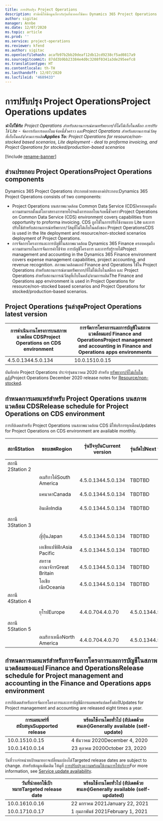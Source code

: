 ```yaml
---
title: การปรับปรุง Project Operations
description: หัวข้อนี้ให้ข้อมูลเกี่ยวกับรุ่นที่นำออกใช้ของ Dynamics 365 Project Operations
author: sigitac
manager: Annbe
ms.date: 12/07/2020
ms.topic: article
ms.prod: ''
ms.service: project-operations
ms.reviewer: kfend
ms.author: sigitac
ms.openlocfilehash: acafb97b2bb20deaf12db12cd9238cf5ad0817a9
ms.sourcegitcommit: 87dd3b9bb23384e4d0c3208f0341a3de295eefc8
ms.translationtype: HT
ms.contentlocale: th-TH
ms.lasthandoff: 12/07/2020
ms.locfileid: "4689433"
---
```

# <a name="project-operations-updates"></a><span data-ttu-id="a71ca-103">การปรับปรุง Project Operations</span><span class="sxs-lookup"><span data-stu-id="a71ca-103">Project Operations updates</span></span>

<span data-ttu-id="a71ca-104">_**นำไปใช้กับ:** Project Operations สำหรับสถานการณ์ตามทรัพยากร/ที่ไม่ได้เก็บในสต็อก การปรับใช้ Lite - จัดการกับการออกใบแจ้งหนี้ชั่วคราว และProject Operations สำหรับสถานการณ์วัสดุที่เก็บในคลัง/ตามการผลิต_</span><span class="sxs-lookup"><span data-stu-id="a71ca-104">_**Applies To:** Project Operations for resource/non-stocked based scenarios, Lite deployment - deal to proforma invoicing, and Project Operations for stocked/production-based scenarios_</span></span>

[!include [rename-banner](~/includes/cc-data-platform-banner.md)]

## <a name="project-operations-components"></a><span data-ttu-id="a71ca-105">ส่วนประกอบ Project Operations</span><span class="sxs-lookup"><span data-stu-id="a71ca-105">Project Operations components</span></span>

<span data-ttu-id="a71ca-106">Dynamics 365 Project Operations ประกอบด้วยสององค์ประกอบ:</span><span class="sxs-lookup"><span data-stu-id="a71ca-106">Dynamics 365 Project Operations consists of two components:</span></span>

- <span data-ttu-id="a71ca-107">Project Operations บนสภาพแวดล้อม Common Data Service (CDS)ครอบคลุมถึงความสามารถตั้งแต่โอกาสทางการขายไปจนถึงการออกใบแจ้งหนี้ชั่วคราว</span><span class="sxs-lookup"><span data-stu-id="a71ca-107">Project Operations on Common Data Service (CDS) environment covers capabilities from opportunity to proforma invoicing.</span></span> <span data-ttu-id="a71ca-108">CDS ถูกใช้ในการปรับใช้งานแบบ Lite และการปรับใช้สำหรับสถานการณ์ทรัพยากร/วัสดุที่ไม่ได้เก็บในคลังของ Project Operations</span><span class="sxs-lookup"><span data-stu-id="a71ca-108">CDS is used in the lite deployment and resource/non-stocked scenarios deployment of Project Operations.</span></span>
- <span data-ttu-id="a71ca-109">การจัดการโครงการและการบัญชีในสภาพแวดล้อม Dynamics 365 Finance ครอบคลุมถึงความสามารถในการจัดการค่าใช้จ่าย การบัญชีโครงการ และการรับรู้รายได้</span><span class="sxs-lookup"><span data-stu-id="a71ca-109">Project management and accounting in the Dynamics 365 Finance environment covers expense management capabilities, project accounting, and revenue recognition.</span></span> <span data-ttu-id="a71ca-110">สภาพแวดล้อมแอป Finance and Operations ใช้ใน Project Operations สำหรับสถานการณ์ตามทรัพยากร/ที่ไม่ได้เก็บในสต็อก และ Project Operations สำหรับสถานการณ์วัสดุที่เก็บในคลัง/ตามการผลิต</span><span class="sxs-lookup"><span data-stu-id="a71ca-110">The Finance and Operations app environment is used in Project Operations for resource/non-stocked based scenarios and Project Operations for stocked/production-based scenarios.</span></span>

## <a name="project-operations-latest-version"></a><span data-ttu-id="a71ca-111">Project Operations รุ่นล่าสุด</span><span class="sxs-lookup"><span data-stu-id="a71ca-111">Project Operations latest version</span></span>

| <span data-ttu-id="a71ca-112">การดำเนินงานโครงการบนสภาพแวดล้อม CDS</span><span class="sxs-lookup"><span data-stu-id="a71ca-112">Project Operations on CDS environment</span></span> | <span data-ttu-id="a71ca-113">การจัดการโครงการและการบัญชีในสภาพแวดล้อมแอป Finance and Operations</span><span class="sxs-lookup"><span data-stu-id="a71ca-113">Project management and accounting in Finance and Operations apps environments</span></span> |
| --- | --- |
| <span data-ttu-id="a71ca-114">4.5.0.134</span><span class="sxs-lookup"><span data-stu-id="a71ca-114">4.5.0.134</span></span> | <span data-ttu-id="a71ca-115">10.0.15</span><span class="sxs-lookup"><span data-stu-id="a71ca-115">10.0.15</span></span> |

<span data-ttu-id="a71ca-116">บันทึกย่อ Project Operations ประจำรุ่นธนวาคม 2020 สำหรับ [ทรัพยากร/ที่ไม่เก็บในคลัง](whats-new-dec-2020-resource-based.md)</span><span class="sxs-lookup"><span data-stu-id="a71ca-116">Project Operations December 2020 release notes for [Resource/non-stocked](whats-new-dec-2020-resource-based.md).</span></span>

## <a name="release-schedule-for-project-operations-on-cds-environment"></a><span data-ttu-id="a71ca-117">กำหนดการเผยแพร่สำหรับ Project Operations บนสภาพแวดล้อม CDS</span><span class="sxs-lookup"><span data-stu-id="a71ca-117">Release schedule for Project Operations on CDS environment</span></span>

<span data-ttu-id="a71ca-118">การอัปเดตสำหรับ Project Operations บนสภาพแวดล้อม CDS มีให้บริการทุกเดือน</span><span class="sxs-lookup"><span data-stu-id="a71ca-118">Updates for Project Operations on CDS environment are available monthly.</span></span> 

| <span data-ttu-id="a71ca-119">สถานี</span><span class="sxs-lookup"><span data-stu-id="a71ca-119">Station</span></span>   | <span data-ttu-id="a71ca-120">ขอบเขต</span><span class="sxs-lookup"><span data-stu-id="a71ca-120">Region</span></span>        | <span data-ttu-id="a71ca-121">รุ่นปัจจุบัน</span><span class="sxs-lookup"><span data-stu-id="a71ca-121">Current version</span></span> | <span data-ttu-id="a71ca-122">รุ่นถัดไป</span><span class="sxs-lookup"><span data-stu-id="a71ca-122">Next version</span></span> | <span data-ttu-id="a71ca-123">พร้อมใช้งานโดยทั่วไป</span><span class="sxs-lookup"><span data-stu-id="a71ca-123">Generally available</span></span> |
|-----------|---------------|-----------------|--------------|---------------------|
| <span data-ttu-id="a71ca-124">สถานี 2</span><span class="sxs-lookup"><span data-stu-id="a71ca-124">Station 2</span></span> |   &nbsp;      |    &nbsp;       | &nbsp;       |      &nbsp;         |
|   &nbsp;  | <span data-ttu-id="a71ca-125">อเมริกาใต้</span><span class="sxs-lookup"><span data-stu-id="a71ca-125">South America</span></span> |  <span data-ttu-id="a71ca-126">4.5.0.134</span><span class="sxs-lookup"><span data-stu-id="a71ca-126">4.5.0.134</span></span>       | <span data-ttu-id="a71ca-127">TBD</span><span class="sxs-lookup"><span data-stu-id="a71ca-127">TBD</span></span>     | <span data-ttu-id="a71ca-128">08 ม.ค. 21</span><span class="sxs-lookup"><span data-stu-id="a71ca-128">08-Jan-21</span></span>           |
|    &nbsp; | <span data-ttu-id="a71ca-129">แคนาดา</span><span class="sxs-lookup"><span data-stu-id="a71ca-129">Canada</span></span>        |  <span data-ttu-id="a71ca-130">4.5.0.134</span><span class="sxs-lookup"><span data-stu-id="a71ca-130">4.5.0.134</span></span>       | <span data-ttu-id="a71ca-131">TBD</span><span class="sxs-lookup"><span data-stu-id="a71ca-131">TBD</span></span>     | <span data-ttu-id="a71ca-132">08 ม.ค. 21</span><span class="sxs-lookup"><span data-stu-id="a71ca-132">08-Jan-21</span></span>          |
|   &nbsp;  | <span data-ttu-id="a71ca-133">อินเดีย</span><span class="sxs-lookup"><span data-stu-id="a71ca-133">India</span></span>         |  <span data-ttu-id="a71ca-134">4.5.0.134</span><span class="sxs-lookup"><span data-stu-id="a71ca-134">4.5.0.134</span></span>       | <span data-ttu-id="a71ca-135">TBD</span><span class="sxs-lookup"><span data-stu-id="a71ca-135">TBD</span></span>     | <span data-ttu-id="a71ca-136">08 ม.ค. 21</span><span class="sxs-lookup"><span data-stu-id="a71ca-136">08-Jan-21</span></span>           |
| <span data-ttu-id="a71ca-137">สถานี 3</span><span class="sxs-lookup"><span data-stu-id="a71ca-137">Station 3</span></span>  |      &nbsp;   |     &nbsp;      |     &nbsp;   |      &nbsp;         |
|   &nbsp;  | <span data-ttu-id="a71ca-138">ญี่ปุ่น</span><span class="sxs-lookup"><span data-stu-id="a71ca-138">Japan</span></span>         |  <span data-ttu-id="a71ca-139">4.5.0.134</span><span class="sxs-lookup"><span data-stu-id="a71ca-139">4.5.0.134</span></span>       | <span data-ttu-id="a71ca-140">TBD</span><span class="sxs-lookup"><span data-stu-id="a71ca-140">TBD</span></span>     | <span data-ttu-id="a71ca-141">15 ม.ค. 21</span><span class="sxs-lookup"><span data-stu-id="a71ca-141">15-Jan-21</span></span>           |
|   &nbsp;  | <span data-ttu-id="a71ca-142">เอเชียแปซิฟิก</span><span class="sxs-lookup"><span data-stu-id="a71ca-142">Asia Pacific</span></span>  |  <span data-ttu-id="a71ca-143">4.5.0.134</span><span class="sxs-lookup"><span data-stu-id="a71ca-143">4.5.0.134</span></span>       | <span data-ttu-id="a71ca-144">TBD</span><span class="sxs-lookup"><span data-stu-id="a71ca-144">TBD</span></span>     | <span data-ttu-id="a71ca-145">15 ม.ค. 21</span><span class="sxs-lookup"><span data-stu-id="a71ca-145">15-Jan-21</span></span>           |
|   &nbsp;  | <span data-ttu-id="a71ca-146">สหราชอาณาจักร</span><span class="sxs-lookup"><span data-stu-id="a71ca-146">Great Britain</span></span> |  <span data-ttu-id="a71ca-147">4.5.0.134</span><span class="sxs-lookup"><span data-stu-id="a71ca-147">4.5.0.134</span></span>       | <span data-ttu-id="a71ca-148">TBD</span><span class="sxs-lookup"><span data-stu-id="a71ca-148">TBD</span></span>     | <span data-ttu-id="a71ca-149">15 ม.ค. 21</span><span class="sxs-lookup"><span data-stu-id="a71ca-149">15-Jan-21</span></span>           |
|   &nbsp;  | <span data-ttu-id="a71ca-150">โอเชียเนีย</span><span class="sxs-lookup"><span data-stu-id="a71ca-150">Oceania</span></span>       |  <span data-ttu-id="a71ca-151">4.5.0.134</span><span class="sxs-lookup"><span data-stu-id="a71ca-151">4.5.0.134</span></span>       | <span data-ttu-id="a71ca-152">TBD</span><span class="sxs-lookup"><span data-stu-id="a71ca-152">TBD</span></span>     | <span data-ttu-id="a71ca-153">15 ม.ค. 21</span><span class="sxs-lookup"><span data-stu-id="a71ca-153">15-Jan-21</span></span>           |
| <span data-ttu-id="a71ca-154">สถานี 4</span><span class="sxs-lookup"><span data-stu-id="a71ca-154">Station 4</span></span> |     &nbsp;    |     &nbsp;      |     &nbsp;   |      &nbsp;         |
|   &nbsp;  | <span data-ttu-id="a71ca-155">ยุโรป</span><span class="sxs-lookup"><span data-stu-id="a71ca-155">Europe</span></span>        |  <span data-ttu-id="a71ca-156">4.4.0.70</span><span class="sxs-lookup"><span data-stu-id="a71ca-156">4.4.0.70</span></span>       | <span data-ttu-id="a71ca-157">4.5.0.134</span><span class="sxs-lookup"><span data-stu-id="a71ca-157">4.5.0.134</span></span>     | <span data-ttu-id="a71ca-158">11 ธ.ค. 20</span><span class="sxs-lookup"><span data-stu-id="a71ca-158">11-Dec-20</span></span>           |
| <span data-ttu-id="a71ca-159">สถานี 5</span><span class="sxs-lookup"><span data-stu-id="a71ca-159">Station 5</span></span> |     &nbsp;    |     &nbsp;      |     &nbsp;   |      &nbsp;         |
|   &nbsp;  | <span data-ttu-id="a71ca-160">อเมริกาเหนือ</span><span class="sxs-lookup"><span data-stu-id="a71ca-160">North America</span></span> |  <span data-ttu-id="a71ca-161">4.4.0.70</span><span class="sxs-lookup"><span data-stu-id="a71ca-161">4.4.0.70</span></span>       | <span data-ttu-id="a71ca-162">4.5.0.134</span><span class="sxs-lookup"><span data-stu-id="a71ca-162">4.5.0.134</span></span>     | <span data-ttu-id="a71ca-163">18 ธ.ค. 20</span><span class="sxs-lookup"><span data-stu-id="a71ca-163">18-Dec-20</span></span>           |

## <a name="release-schedule-for-project-management-and-accounting-in-the-finance-and-operations-apps-environment"></a><span data-ttu-id="a71ca-164">กำหนดการเผยแพร่สำหรับการจัดการโครงการและการบัญชีในสภาพแวดล้อมของแอป Finance and Operations</span><span class="sxs-lookup"><span data-stu-id="a71ca-164">Release schedule for Project management and accounting in the Finance and Operations apps environment</span></span>

<span data-ttu-id="a71ca-165">การอัปเดตสำหรับการจัดการโครงการและการบัญชีมีการเผยแพร่แปดครั้งต่อปี</span><span class="sxs-lookup"><span data-stu-id="a71ca-165">Updates for Project management and accounting are released eight times a year.</span></span>

| <span data-ttu-id="a71ca-166">การเผยแพร่ที่สนับสนุน</span><span class="sxs-lookup"><span data-stu-id="a71ca-166">Supported release</span></span> | <span data-ttu-id="a71ca-167">พร้อมใช้งานโดยทั่วไป (อัปเดตด้วยตนเอง)</span><span class="sxs-lookup"><span data-stu-id="a71ca-167">Generally available (self-update)</span></span> |
| --- | --- |
| <span data-ttu-id="a71ca-168">10.0.15</span><span class="sxs-lookup"><span data-stu-id="a71ca-168">10.0.15</span></span> | <span data-ttu-id="a71ca-169">4 ธันวาคม 2020</span><span class="sxs-lookup"><span data-stu-id="a71ca-169">December 4, 2020</span></span> |
| <span data-ttu-id="a71ca-170">10.0.14</span><span class="sxs-lookup"><span data-stu-id="a71ca-170">10.0.14</span></span> | <span data-ttu-id="a71ca-171">23 ตุลาคม 2020</span><span class="sxs-lookup"><span data-stu-id="a71ca-171">October 23, 2020</span></span> |

<span data-ttu-id="a71ca-172">วันที่วางจำหน่ายเป้าหมายอาจเปลี่ยนแปลงได้</span><span class="sxs-lookup"><span data-stu-id="a71ca-172">Targeted release dates are subject to change.</span></span> <span data-ttu-id="a71ca-173">สำหรับข้อมูลเพิ่มเติม ให้ดูที่ [การปรับปรุงความพร้อมใช้งานการให้บริการ](https://docs.microsoft.com/dynamics365/fin-ops-core/fin-ops/get-started/public-preview-releases?toc=/dynamics365/finance/toc.json)</span><span class="sxs-lookup"><span data-stu-id="a71ca-173">For more information, see [Service update availability](https://docs.microsoft.com/dynamics365/fin-ops-core/fin-ops/get-started/public-preview-releases?toc=/dynamics365/finance/toc.json).</span></span>

| <span data-ttu-id="a71ca-174">วันที่นำออกใช้เป้าหมาย</span><span class="sxs-lookup"><span data-stu-id="a71ca-174">Targeted release date</span></span> | <span data-ttu-id="a71ca-175">พร้อมใช้งานโดยทั่วไป (อัปเดตด้วยตนเอง)</span><span class="sxs-lookup"><span data-stu-id="a71ca-175">Generally available (self- updated)</span></span> |
| --- | --- |
| <span data-ttu-id="a71ca-176">10.0.16</span><span class="sxs-lookup"><span data-stu-id="a71ca-176">10.0.16</span></span> | <span data-ttu-id="a71ca-177">22 มกราคม 2021</span><span class="sxs-lookup"><span data-stu-id="a71ca-177">January 22, 2021</span></span> |
| <span data-ttu-id="a71ca-178">10.0.17</span><span class="sxs-lookup"><span data-stu-id="a71ca-178">10.0.17</span></span> | <span data-ttu-id="a71ca-179">1 กุมภาพันธ์ 2021</span><span class="sxs-lookup"><span data-stu-id="a71ca-179">February 1, 2021</span></span> |

